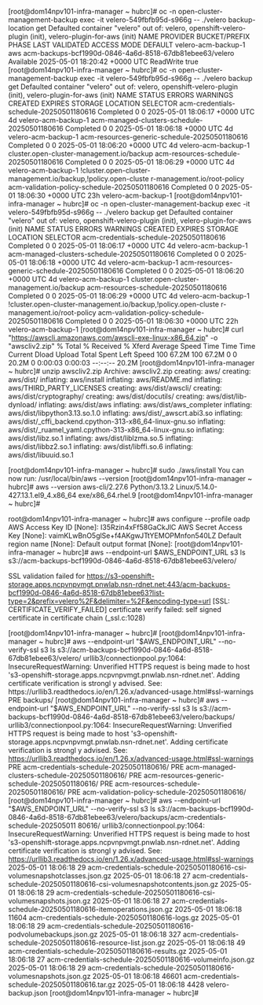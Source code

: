 
[root@dom14npv101-infra-manager ~ hubrc]# oc -n open-cluster-management-backup exec -it velero-549fbfb95d-s966g -- ./velero backup-location get
Defaulted container "velero" out of: velero, openshift-velero-plugin (init), velero-plugin-for-aws (init)
NAME                  PROVIDER   BUCKET/PREFIX                                             PHASE       LAST VALIDATED                  ACCESS MODE   DEFAULT
velero-acm-backup-1   aws        acm-backups-bcf1990d-0846-4a6d-8518-67db81ebee63/velero   Available   2025-05-01 18:20:42 +0000 UTC   ReadWrite     true
[root@dom14npv101-infra-manager ~ hubrc]# oc -n open-cluster-management-backup exec -it velero-549fbfb95d-s966g -- ./velero backup get
Defaulted container "velero" out of: velero, openshift-velero-plugin (init), velero-plugin-for-aws (init)
NAME                                            STATUS      ERRORS   WARNINGS   CREATED                         EXPIRES   STORAGE LOCATION      SELECTOR
acm-credentials-schedule-20250501180616         Completed   0        0          2025-05-01 18:06:17 +0000 UTC   4d        velero-acm-backup-1   <none>
acm-managed-clusters-schedule-20250501180616    Completed   0        0          2025-05-01 18:06:18 +0000 UTC   4d        velero-acm-backup-1   <none>
acm-resources-generic-schedule-20250501180616   Completed   0        0          2025-05-01 18:06:20 +0000 UTC   4d        velero-acm-backup-1   cluster.open-cluster-management.io/backup
acm-resources-schedule-20250501180616           Completed   0        0          2025-05-01 18:06:29 +0000 UTC   4d        velero-acm-backup-1   !cluster.open-cluster-management.io/backup,!policy.open-cluste        r-management.io/root-policy
acm-validation-policy-schedule-20250501180616   Completed   0        0          2025-05-01 18:06:30 +0000 UTC   23h       velero-acm-backup-1   <none>
[root@dom14npv101-infra-manager ~ hubrc]# oc -n open-cluster-management-backup exec -it velero-549fbfb95d-s966g -- ./velero backup get
Defaulted container "velero" out of: velero, openshift-velero-plugin (init), velero-plugin-for-aws (init)
NAME                                            STATUS      ERRORS   WARNINGS   CREATED                         EXPIRES   STORAGE LOCATION      SELECTOR
acm-credentials-schedule-20250501180616         Completed   0        0          2025-05-01 18:06:17 +0000 UTC   4d        velero-acm-backup-1   <none>
acm-managed-clusters-schedule-20250501180616    Completed   0        0          2025-05-01 18:06:18 +0000 UTC   4d        velero-acm-backup-1   <none>
acm-resources-generic-schedule-20250501180616   Completed   0        0          2025-05-01 18:06:20 +0000 UTC   4d        velero-acm-backup-1   cluster.open-cluster-management.io/backup
acm-resources-schedule-20250501180616           Completed   0        0          2025-05-01 18:06:29 +0000 UTC   4d        velero-acm-backup-1   !cluster.open-cluster-management.io/backup,!policy.open-cluste        r-management.io/root-policy
acm-validation-policy-schedule-20250501180616   Completed   0        0          2025-05-01 18:06:30 +0000 UTC   22h       velero-acm-backup-1   <none>
[root@dom14npv101-infra-manager ~ hubrc]# curl "https://awscli.amazonaws.com/awscli-exe-linux-x86_64.zip" -o "awscliv2.zip"
  % Total    % Received % Xferd  Average Speed   Time    Time     Time  Current
                                 Dload  Upload   Total   Spent    Left  Speed
100 67.2M  100 67.2M    0     0  20.2M      0  0:00:03  0:00:03 --:--:-- 20.2M
[root@dom14npv101-infra-manager ~ hubrc]# unzip awscliv2.zip
Archive:  awscliv2.zip
   creating: aws/
   creating: aws/dist/
  inflating: aws/install
  inflating: aws/README.md
  inflating: aws/THIRD_PARTY_LICENSES
   creating: aws/dist/awscli/
   creating: aws/dist/cryptography/
   creating: aws/dist/docutils/
   creating: aws/dist/lib-dynload/
  inflating: aws/dist/aws
  inflating: aws/dist/aws_completer
  inflating: aws/dist/libpython3.13.so.1.0
  inflating: aws/dist/_awscrt.abi3.so
  inflating: aws/dist/_cffi_backend.cpython-313-x86_64-linux-gnu.so
  inflating: aws/dist/_ruamel_yaml.cpython-313-x86_64-linux-gnu.so
  inflating: aws/dist/libz.so.1
  inflating: aws/dist/liblzma.so.5
  inflating: aws/dist/libbz2.so.1
  inflating: aws/dist/libffi.so.6
  inflating: aws/dist/libuuid.so.1


[root@dom14npv101-infra-manager ~ hubrc]# sudo ./aws/install
You can now run: /usr/local/bin/aws --version
[root@dom14npv101-infra-manager ~ hubrc]# aws --version
aws-cli/2.27.6 Python/3.13.2 Linux/5.14.0-427.13.1.el9_4.x86_64 exe/x86_64.rhel.9
[root@dom14npv101-infra-manager ~ hubrc]# 




root@dom14npv101-infra-manager ~ hubrc]# aws configure --profile oadp
AWS Access Key ID [None]: I35Rzin4xFf58GaCkJlC
AWS Secret Access Key [None]: vaimKLwBnO5glSe+f4AKgwJTtYEMOPMnfon540LZ
Default region name [None]:
Default output format [None]:
[root@dom14npv101-infra-manager ~ hubrc]# aws --endpoint-url $AWS_ENDPOINT_URL s3 ls s3://acm-backups-bcf1990d-0846-4a6d-8518-67db81ebee63/velero/

SSL validation failed for https://s3-openshift-storage.apps.ncpvnpvmgt.pnwlab.nsn-rdnet.net:443/acm-backups-bcf1990d-0846-4a6d-8518-67db81ebee63?list-type=2&prefix=velero%2F&delimiter=%2F&encoding-type=url         [SSL: CERTIFICATE_VERIFY_FAILED] certificate verify failed: self signed certificate in certificate chain (_ssl.c:1028)

[root@dom14npv101-infra-manager ~ hubrc]#
[root@dom14npv101-infra-manager ~ hubrc]# aws --endpoint-url "$AWS_ENDPOINT_URL" --no-verify-ssl s3 ls s3://acm-backups-bcf1990d-0846-4a6d-8518-67db81ebee63/velero/
urllib3/connectionpool.py:1064: InsecureRequestWarning: Unverified HTTPS request is being made to host 's3-openshift-storage.apps.ncpvnpvmgt.pnwlab.nsn-rdnet.net'. Adding certificate verification is strongl        y advised. See: https://urllib3.readthedocs.io/en/1.26.x/advanced-usage.html#ssl-warnings
                           PRE backups/
[root@dom14npv101-infra-manager ~ hubrc]# aws --endpoint-url "$AWS_ENDPOINT_URL" --no-verify-ssl s3 ls s3://acm-backups-bcf1990d-0846-4a6d-8518-67db81ebee63/velero/backups/
urllib3/connectionpool.py:1064: InsecureRequestWarning: Unverified HTTPS request is being made to host 's3-openshift-storage.apps.ncpvnpvmgt.pnwlab.nsn-rdnet.net'. Adding certificate verification is strongl        y advised. See: https://urllib3.readthedocs.io/en/1.26.x/advanced-usage.html#ssl-warnings
                           PRE acm-credentials-schedule-20250501180616/
                           PRE acm-managed-clusters-schedule-20250501180616/
                           PRE acm-resources-generic-schedule-20250501180616/
                           PRE acm-resources-schedule-20250501180616/
                           PRE acm-validation-policy-schedule-20250501180616/
[root@dom14npv101-infra-manager ~ hubrc]# aws --endpoint-url "$AWS_ENDPOINT_URL" --no-verify-ssl s3 ls s3://acm-backups-bcf1990d-0846-4a6d-8518-67db81ebee63/velero/backups/acm-credentials-schedule-202505011        80616/
urllib3/connectionpool.py:1064: InsecureRequestWarning: Unverified HTTPS request is being made to host 's3-openshift-storage.apps.ncpvnpvmgt.pnwlab.nsn-rdnet.net'. Adding certificate verification is strongl        y advised. See: https://urllib3.readthedocs.io/en/1.26.x/advanced-usage.html#ssl-warnings
2025-05-01 18:06:18         29 acm-credentials-schedule-20250501180616-csi-volumesnapshotclasses.json.gz
2025-05-01 18:06:18         27 acm-credentials-schedule-20250501180616-csi-volumesnapshotcontents.json.gz
2025-05-01 18:06:18         29 acm-credentials-schedule-20250501180616-csi-volumesnapshots.json.gz
2025-05-01 18:06:18         27 acm-credentials-schedule-20250501180616-itemoperations.json.gz
2025-05-01 18:06:18      11604 acm-credentials-schedule-20250501180616-logs.gz
2025-05-01 18:06:18         29 acm-credentials-schedule-20250501180616-podvolumebackups.json.gz
2025-05-01 18:06:18        327 acm-credentials-schedule-20250501180616-resource-list.json.gz
2025-05-01 18:06:18         49 acm-credentials-schedule-20250501180616-results.gz
2025-05-01 18:06:18         27 acm-credentials-schedule-20250501180616-volumeinfo.json.gz
2025-05-01 18:06:18         29 acm-credentials-schedule-20250501180616-volumesnapshots.json.gz
2025-05-01 18:06:18      46601 acm-credentials-schedule-20250501180616.tar.gz
2025-05-01 18:06:18       4428 velero-backup.json
[root@dom14npv101-infra-manager ~ hubrc]#

